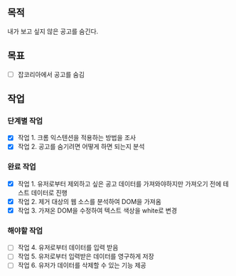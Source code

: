 ## 목적

내가 보고 싶지 않은 공고를 숨긴다.

## 목표

- [ ] 잡코리아에서 공고를 숨김

## 작업

### 단계별 작업

- [x] 작업 1. 크롬 익스텐션을 적용하는 방법을 조사
- [x] 작업 2. 공고를 숨기려면 어떻게 하면 되는지 분석

### 완료 작업

- [x] 작업 1. 유저로부터 제외하고 싶은 공고 데이터를 가져와야하지만 가져오기 전에 테스트 데이터로 진행
- [x] 작업 2. 제거 대상의 웹 소스를 분석하여 DOM을 가져옴
- [x] 작업 3. 가져온 DOM을 수정하여 텍스트 색상을 white로 변경

### 해야할 작업

- [ ] 작업 4. 유저로부터 데이터를 입력 받음
- [ ] 작업 5. 유저로부터 입력받은 데이터를 영구하게 저장
- [ ] 작업 6. 유저가 데이터를 삭제할 수 있는 기능 제공
